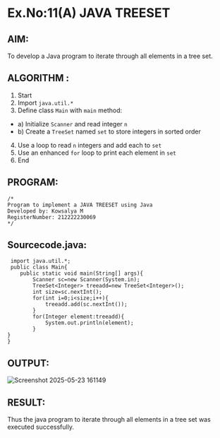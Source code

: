 # Ex.No:11(A)         JAVA TREESET
## AIM:
 To develop a Java program to iterate through all elements in a tree set.


## ALGORITHM :
1.	Start
2.	Import `java.util.*`
3.	Define class `Main` with `main` method:
-	a) Initialize `Scanner` and read integer `n`
-	b) Create a `TreeSet` named `set` to store integers in sorted order
4.	Use a loop to read `n` integers and add each to `set`
5.	Use an enhanced `for` loop to print each element in `set`
6.	End


## PROGRAM:
 ```
/*
Program to implement a JAVA TREESET using Java
Developed by: Kowsalya M
RegisterNumber: 212222230069  
*/
```

## Sourcecode.java:

```
 import java.util.*;
 public class Main{
    public static void main(String[] args){
        Scanner sc=new Scanner(System.in);
        TreeSet<Integer> treeadd=new TreeSet<Integer>();
        int size=sc.nextInt();
        for(int i=0;i<size;i++){
            treeadd.add(sc.nextInt());
        }
        for(Integer element:treeadd){
            System.out.println(element);
        }
}
}
```

## OUTPUT:

![Screenshot 2025-05-23 161149](https://github.com/user-attachments/assets/7987e411-4941-4524-936a-42b20598d372)


## RESULT:
Thus the java program to iterate through all elements in a tree set was executed successfully.

